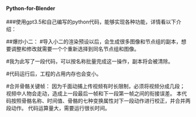 #### Python-for-Blender
###使用gpt3.5和自己编写的python代码，能够实现各种功能，详情看以下介绍：

##爆炒小二：
#导入小二的渲染预设以后，会生成很多图像和节点组的副本，想要调整和修改就需要一个个重新选择到同名节点组和图像。

#我为此写了一段代码，可以按名称批量完成这一操作，副本将会被清除。

#代码运行后，工程的占用内存也会变小。

#合并骨骼关键帧：
因为千面动捕上传视频有时长限制，必须将视频分成几段；
视频中人物会走动，造成上一段最后一帧和下一段第一帧之间的衔接误差。
本代码按照骨骼名称、时间值、骨骼的七种变换属性对下一段动作进行校正，并合并两段动作。
代码运算量大，需要运行很长时间。
